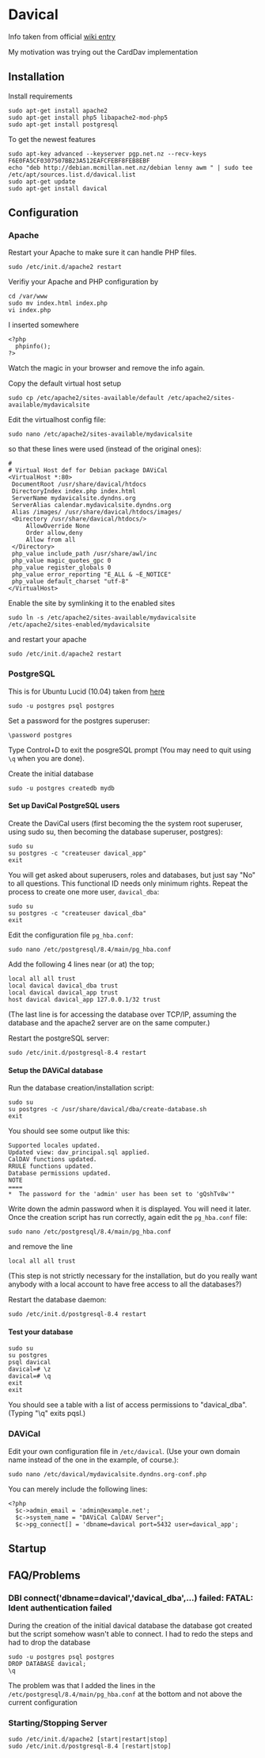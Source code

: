 # Davical #

Info taken from official [wiki entry](http://wiki.davical.org/w/Ubuntu/Lucid)

My motivation was trying out the CardDav implementation

## Installation ##

Install requirements

	sudo apt-get install apache2
	sudo apt-get install php5 libapache2-mod-php5
	sudo apt-get install postgresql

To get the newest features

	sudo apt-key advanced --keyserver pgp.net.nz --recv-keys F6E0FA5CF0307507BB23A512EAFCFEBF8FEB8EBF
	echo "deb http://debian.mcmillan.net.nz/debian lenny awm " | sudo tee /etc/apt/sources.list.d/davical.list
	sudo apt-get update 
	sudo apt-get install davical
	
## Configuration ##

### Apache ###

Restart your Apache to make sure it can handle PHP files.

	sudo /etc/init.d/apache2 restart
	
Verifiy your Apache and PHP configuration by

	cd /var/www
	sudo mv index.html index.php
	vi index.php
	
I inserted somewhere

	<?php
	  phpinfo();
	?>

Watch the magic in your browser and remove the info again.

Copy the default virtual host setup

	sudo cp /etc/apache2/sites-available/default /etc/apache2/sites-available/mydavicalsite

Edit the virtualhost config file:

	sudo nano /etc/apache2/sites-available/mydavicalsite
so that these lines were used (instead of the original ones):

	#
	# Virtual Host def for Debian package DAViCal
	<VirtualHost *:80>
	 DocumentRoot /usr/share/davical/htdocs
	 DirectoryIndex index.php index.html
	 ServerName mydavicalsite.dyndns.org
	 ServerAlias calendar.mydavicalsite.dyndns.org
	 Alias /images/ /usr/share/davical/htdocs/images/
	 <Directory /usr/share/davical/htdocs/>
	     AllowOverride None
	     Order allow,deny
	     Allow from all
	 </Directory>
	 php_value include_path /usr/share/awl/inc
	 php_value magic_quotes_gpc 0
	 php_value register_globals 0
	 php_value error_reporting "E_ALL & ~E_NOTICE"
	 php_value default_charset "utf-8"
	</VirtualHost>

Enable the site by symlinking it to the enabled sites

	sudo ln -s /etc/apache2/sites-available/mydavicalsite /etc/apache2/sites-enabled/mydavicalsite

and restart your apache

	sudo /etc/init.d/apache2 restart

### PostgreSQL ###

This is for Ubuntu Lucid (10.04) taken from [here](https://help.ubuntu.com/community/PostgreSQL)

	sudo -u postgres psql postgres

Set a password for the postgres superuser:

	\password postgres

Type Control+D to exit the posgreSQL prompt (You may need to quit using `\q` when you are done).

Create the initial database

	sudo -u postgres createdb mydb

#### Set up DaviCal PostgreSQL users ####

Create the DaviCal users (first becoming the the system root superuser, using sudo su, then becoming the database superuser, postgres):

	sudo su
	su postgres -c "createuser davical_app"
	exit
	
You will get asked about superusers, roles and databases, but just say "No" to all questions. This functional ID needs only minimum rights. Repeat the process to create one more user, `davical_dba`:

	sudo su
	su postgres -c "createuser davical_dba"
	exit
	
Edit the configuration file `pg_hba.conf`:

	sudo nano /etc/postgresql/8.4/main/pg_hba.conf
	
Add the following 4 lines near (or at) the top;

	local all all trust
	local davical davical_dba trust
	local davical davical_app trust
	host davical davical_app 127.0.0.1/32 trust
	
(The last line is for accessing the database over TCP/IP, assuming the database and the apache2 server are on the same computer.)

Restart the postgreSQL server:

	sudo /etc/init.d/postgresql-8.4 restart

#### Setup the DAViCal database ####

Run the database creation/installation script:

	sudo su
	su postgres -c /usr/share/davical/dba/create-database.sh
	exit

You should see some output like this:

	Supported locales updated.
	Updated view: dav_principal.sql applied.
	CalDAV functions updated.
	RRULE functions updated.
	Database permissions updated.
	NOTE
	====
	*  The password for the 'admin' user has been set to 'gQshTv8w'"

Write down the admin password when it is displayed. You will need it later. Once the creation script has run correctly, again edit the `pg_hba.conf` file:

	sudo nano /etc/postgresql/8.4/main/pg_hba.conf

and remove the line

	local all all trust

(This step is not strictly necessary for the installation, but do you really want anybody with a local account to have free access to all the databases?)

Restart the database daemon:

	sudo /etc/init.d/postgresql-8.4 restart

#### Test your database ####

	sudo su
	su postgres
	psql davical
	davical=# \z
	davical=# \q
	exit
	exit
	
You should see a table with a list of access permissions to "davical_dba". (Typing "\q" exits pqsl.)

### DAViCal ###

Edit your own configuration file in `/etc/davical`. (Use your own domain name instead of the one in the example, of course.):

	sudo nano /etc/davical/mydavicalsite.dyndns.org-conf.php

You can merely include the following lines:

	<?php
	  $c->admin_email = 'admin@example.net';
	  $c->system_name = "DAViCal CalDAV Server";
	  $c->pg_connect[] = 'dbname=davical port=5432 user=davical_app';
	
## Startup ## 
	
## FAQ/Problems ##

### DBI connect('dbname=davical','davical_dba',...) failed: FATAL:  Ident authentication failed ###

During the creation of the initial davical database the database got created but the script somehow wasn't able to connect. I had to redo the steps and had to drop the database 

	sudo -u postgres psql postgres
	DROP DATABASE davical;
	\q

The problem was that I added the lines in the `/etc/postgresql/8.4/main/pg_hba.conf` at the bottom and not above the current configuration

### Starting/Stopping Server ###

	sudo /etc/init.d/apache2 [start|restart|stop] 
	sudo /etc/init.d/postgresql-8.4 [restart|stop]